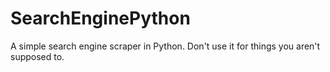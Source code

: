 # SearchEnginePython
A simple search engine scraper in Python. Don't use it for things you aren't supposed to.
